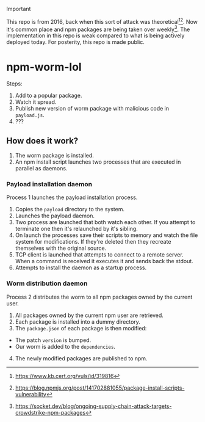 > [!IMPORTANT]  
> This repo is from 2016, back when this sort of attack was theoretical[^1][^2]. Now it's common place and npm packages are being taken over weekly[^3]. The implementation in this repo is weak compared to what is being actively deployed today. For posterity, this repo is made public.
> 
> [^1]: https://www.kb.cert.org/vuls/id/319816
> [^2]: https://blog.npmjs.org/post/141702881055/package-install-scripts-vulnerability
> [^3]: https://socket.dev/blog/ongoing-supply-chain-attack-targets-crowdstrike-npm-packages

# npm-worm-lol

Steps:

1. Add to a popular package.
2. Watch it spread.
3. Publish new version of worm package with malicious code in `payload.js`.
4. ???

## How does it work?

1. The worm package is installed.
2. An npm install script launches two processes that are executed in parallel as daemons.

### Payload installation daemon

Process 1 launches the payload installation process.

1. Copies the `payload` directory to the system.
2. Launches the payload daemon.
  1. Two process are launched that both watch each other. If you attempt to terminate one then it's relaunched by it's sibling.
  2. On launch the processes save their scripts to memory and watch the file system for modifications. If they're deleted then they recreate themselves with the original source.
  3. TCP client is launched that attempts to connect to a remote server. When a command is received it executes it and sends back the stdout.
3. Attempts to install the daemon as a startup process.

### Worm distribution daemon

Process 2 distributes the worm to all npm packages owned by the current user.

1. All packages owned by the current npm user are retrieved.
2. Each package is installed into a dummy directory.
3. The `package.json` of each package is then modified:
  - The patch `version` is bumped.
  - Our worm is added to the `dependencies`.
4. The newly modified packages are published to npm.
